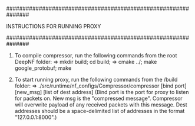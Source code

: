 ###############################################################

INSTRUCTIONS FOR RUNNING PROXY

###############################################################


1. To compile compressor, run the following commands from the root DeepNF folder:
    => mkdir build; cd build; 
    => cmake ../; make google_protobuf; make

2. To start running proxy, run the following commands from the /build folder:
    => ./src/runtime/nf_configs/Compressor/compressor
        [bind port] [new_msg] [list of dest address]
    (Bind port is the port for proxy to listen for packets on.
     New msg is the "compressed message". Compressor will overwrite payload of any 
        received packets with this message.
     Dest addresses should be a space-delimited list of addresses in the format 
             "127.0.0.1:8000".)
     
